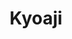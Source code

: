 ---
layout: place
title: "Kyoaji"
permalink: /massachusetts/boston/kyoaji.html
stateAbbr: MA
stateName: Massachusetts
cityName: Boston
place_id: ChIJ20Jovjh544kRRNcEV-hlOsQ
photos:
  - name: >-
      places/ChIJ20Jovjh544kRRNcEV-hlOsQ/photos/AeeoHcIgfdljBX5UJNgDzpvJk9usJB0Fo85o97pTVTSYpWz9DGDU8dyzwqs4tErc8lvY5_bPq0wI5x7ZVJdeScyY6MWU4SnVmyshPLRJ_yCey8acPWgq1kWts0aaj4sRFn9NxhNQZP9mW1vyFUHVQRKe4RKOJ2bfa1QkoyNZ2D4S_I0r3um9pLwrDDm6zOpCPI62OZwdMcAWVhp9FXU19AI-01pMfwc5R9pOGM27tfk06xpYg4XkPXvX_Zo-5hDO7gHCxmura-IjEv6uWoqIE_4oJfkHD8ZtsB0moXOULR_5g0VYyg
    widthPx: 4032
    heightPx: 3024
    authorAttributions:
      - displayName: Kyoaji
        uri: https://maps.google.com/maps/contrib/113438520794888334026
        photoUri: >-
          https://lh3.googleusercontent.com/a/ACg8ocJz4n8Lmxh2MPnsMQUCJUGVrhVXTGw1zPVw-TyaVvfh3ZWi9Q=s100-p-k-no-mo
    flagContentUri: >-
      https://www.google.com/local/imagery/report/?cb_client=maps_api_places.places_api&image_key=!1e10!2sAF1QipMDYFmcCXFcRYArIvAPINF57_a1C4c5tHzWuP0u&hl=en-US
    googleMapsUri: >-
      https://www.google.com/maps/place//data=!3m4!1e2!3m2!1sAF1QipMDYFmcCXFcRYArIvAPINF57_a1C4c5tHzWuP0u!2e10!4m2!3m1!1s0x89e37938be6842db:0xc43a65e85704d744
  - name: >-
      places/ChIJ20Jovjh544kRRNcEV-hlOsQ/photos/AeeoHcK1fU6w-y4-SG2OHMQi8vlORXwizmDCEfwsUCv_o51vr2l9-n6hk7wBLviPHV62FJdfMOWplX0-KBk1YtzDTzdUvZgeb8oUIoz1nSFYuGi_q8ttoW3Z-XpPR_tBqxS_8mfNvfxHPOjvil-rvGTbZkqPuyvm2Mx1te9WhWNkmQqMuKTNurkcMR-gOonvOMFB95uazzTPGOu1MgLyUmb_4ZSbSh72Q2mzW5UArUAI1nto5vcQkfOZKtttOOCDatnZBzK1YhmuhUr1h3cxbQjhNRPmsxUX9Hmb3CdJRktyZO73cw
    widthPx: 1440
    heightPx: 1440
    authorAttributions:
      - displayName: Kyoaji
        uri: https://maps.google.com/maps/contrib/113438520794888334026
        photoUri: >-
          https://lh3.googleusercontent.com/a/ACg8ocJz4n8Lmxh2MPnsMQUCJUGVrhVXTGw1zPVw-TyaVvfh3ZWi9Q=s100-p-k-no-mo
    flagContentUri: >-
      https://www.google.com/local/imagery/report/?cb_client=maps_api_places.places_api&image_key=!1e10!2sAF1QipMWADOh2KYFtDfibyESdbwxEDP186t5aQzLVIwj&hl=en-US
    googleMapsUri: >-
      https://www.google.com/maps/place//data=!3m4!1e2!3m2!1sAF1QipMWADOh2KYFtDfibyESdbwxEDP186t5aQzLVIwj!2e10!4m2!3m1!1s0x89e37938be6842db:0xc43a65e85704d744
  - name: >-
      places/ChIJ20Jovjh544kRRNcEV-hlOsQ/photos/AeeoHcJsdKGsHk16xzrvWsOVBPk8XJCivDYVy0MTPZ2aVdZGYyBlJm8-RgzbRuFswQGO7T43SUNjqsWQ-ZxT8py_GZb9YFkR-NmEmkxH7ar0wXnk0-M7ije7fearcl1pgXnTvaVfR1mb3i8v_33iYtOddfjxd_zRraNTsekIjyM3pKJodgHEhYkP4WHZJ1OSohn-k-e2Jl563fX_Gr9u-Re_H3Vcu4DelFyvg2XUT-gTHVjurOBQV4jU_n8UDHbCnIkHnxeYJ5fiZk6ZsXqg8CZX3dbccVL46dh1U4x7MU-SpvIjOA
    widthPx: 2048
    heightPx: 1367
    authorAttributions:
      - displayName: Kyoaji
        uri: https://maps.google.com/maps/contrib/113438520794888334026
        photoUri: >-
          https://lh3.googleusercontent.com/a/ACg8ocJz4n8Lmxh2MPnsMQUCJUGVrhVXTGw1zPVw-TyaVvfh3ZWi9Q=s100-p-k-no-mo
    flagContentUri: >-
      https://www.google.com/local/imagery/report/?cb_client=maps_api_places.places_api&image_key=!1e10!2sAF1QipMgf1wYcVJGfXKcKFvm1eVyLevs4fBn-s2IElX4&hl=en-US
    googleMapsUri: >-
      https://www.google.com/maps/place//data=!3m4!1e2!3m2!1sAF1QipMgf1wYcVJGfXKcKFvm1eVyLevs4fBn-s2IElX4!2e10!4m2!3m1!1s0x89e37938be6842db:0xc43a65e85704d744
  - name: >-
      places/ChIJ20Jovjh544kRRNcEV-hlOsQ/photos/AeeoHcI9PyXUoMZ3M2uXrzkSWNnWq2EloKI0CLbXvkWoOn9OLwJDUaoNcSv7kCzFrYc7bgprd8JGArOxsCKXk3sZzxy7b9mMokzKjMN-6EyCV3eNaU21OFO4GtPCH5AzNtvpJK-vcTw-eXDwNFQhTcKK06HmUibXd3Cub-R1Ys2kXfqcW8lcN7iTNFw6NvSiAgGql-6_ZvC-hCoAgw9K20w4xcyKpUj9KgUAW60M2wa-al9i7ulkfLCg8DgRY1cr_fmjdlHIxj-4BhhYfqYWPBv53h_EW-2uHm3oRs247YcWbs3onrMG2FZglCcT19eSao3itctb8Mq7gZorHVvCe-CuFcCegyxCbFgV5r5upqAfolWD6YN14UjohHhydAyYqS8U2F-KKDa363C1eQK_WTTvc0QZAEeneJQQenVqMkKP1gxDEm8
    widthPx: 1707
    heightPx: 1280
    authorAttributions:
      - displayName: upana
        uri: https://maps.google.com/maps/contrib/112107668273723472478
        photoUri: >-
          https://lh3.googleusercontent.com/a-/ALV-UjV_0l0VvtBo0HW8QOPCx-ptcgqd9tWpUXwyKnT-_aVJea8ij6cv=s100-p-k-no-mo
    flagContentUri: >-
      https://www.google.com/local/imagery/report/?cb_client=maps_api_places.places_api&image_key=!1e10!2sCIHM0ogKEICAgIC33O6r2QE&hl=en-US
    googleMapsUri: >-
      https://www.google.com/maps/place//data=!3m4!1e2!3m2!1sCIHM0ogKEICAgIC33O6r2QE!2e10!4m2!3m1!1s0x89e37938be6842db:0xc43a65e85704d744
  - name: >-
      places/ChIJ20Jovjh544kRRNcEV-hlOsQ/photos/AeeoHcJdF7unUIyLaZkS8oL_BYP5-w33N1QJQmz-Acr0at6Fn17IZHVdIwY9ZzmvLss2p_4WbUGoQKlTDm9BiSnB2EcUyuUhYPy_kQFLPb0rW81fGUGrP5CwweBUc0m4WYskqu6sFY2kRJbBM7W_PMp7-pksfmmNKQ7cxkr4qiqqNjdF3PaKc6WGPiPtM3BMlvL9lkylreoiV42pRwTUA9FQ6qa3b9wGI_qKoZdkWCM42kL2v8aSUbJc-oQVRcMNzqPrGBD_LTwX8EpXHUz1sJ8GSExxVqwTVgQNJ5V_3VrJu9UI7g
    widthPx: 4451
    heightPx: 3338
    authorAttributions:
      - displayName: Kyoaji
        uri: https://maps.google.com/maps/contrib/113438520794888334026
        photoUri: >-
          https://lh3.googleusercontent.com/a/ACg8ocJz4n8Lmxh2MPnsMQUCJUGVrhVXTGw1zPVw-TyaVvfh3ZWi9Q=s100-p-k-no-mo
    flagContentUri: >-
      https://www.google.com/local/imagery/report/?cb_client=maps_api_places.places_api&image_key=!1e10!2sAF1QipNf1X96r5l0s-BEMaukjrCfl9YIVNY4xO3XdxuI&hl=en-US
    googleMapsUri: >-
      https://www.google.com/maps/place//data=!3m4!1e2!3m2!1sAF1QipNf1X96r5l0s-BEMaukjrCfl9YIVNY4xO3XdxuI!2e10!4m2!3m1!1s0x89e37938be6842db:0xc43a65e85704d744
  - name: >-
      places/ChIJ20Jovjh544kRRNcEV-hlOsQ/photos/AeeoHcK_F1QJSBMKQp_6_uc-XbYTrc27sHjjiZjk8sLBzzxVwzdr1rypumTDCvC1I2sH0WWEeF_fE0Erkmf-LNdnCqbemaoewqo4dorFOc-WgwbhSsZ7zYz0H2SSwVHx8Xo9vfZtxpzKkEIOay2mGGATOS_8U5hvc3_uyZOaAH6URQf7c7No4_QC54qr9Ot6Aobir_vyp47WlOQrt8HoDpQ5KCNI_qKr2sIdkqYes5igLWokeUbZGmGzaLBfM32VvmpoZBAkwNKwuU4g1h2GVgPytkTIZjmrPFQyq4DLR30OloAiuQ
    widthPx: 3453
    heightPx: 3453
    authorAttributions:
      - displayName: Kyoaji
        uri: https://maps.google.com/maps/contrib/113438520794888334026
        photoUri: >-
          https://lh3.googleusercontent.com/a/ACg8ocJz4n8Lmxh2MPnsMQUCJUGVrhVXTGw1zPVw-TyaVvfh3ZWi9Q=s100-p-k-no-mo
    flagContentUri: >-
      https://www.google.com/local/imagery/report/?cb_client=maps_api_places.places_api&image_key=!1e10!2sAF1QipM7KcwyxpN4EjNFZZ2YObjc6i77rx87eY4QtewX&hl=en-US
    googleMapsUri: >-
      https://www.google.com/maps/place//data=!3m4!1e2!3m2!1sAF1QipM7KcwyxpN4EjNFZZ2YObjc6i77rx87eY4QtewX!2e10!4m2!3m1!1s0x89e37938be6842db:0xc43a65e85704d744
  - name: >-
      places/ChIJ20Jovjh544kRRNcEV-hlOsQ/photos/AeeoHcJ-al2EGn5h0F4q88XjhsQtWYKIDrUgzWuKN5HSs8mC954OR7pFMURSSVB4XQyDQYGQLcgLU3-joH-Vf88ucwjT-yN_h6sarLsS74DUq9w2aqbya5M3nl2w0gzgcvFrn4UEJOE5jvdf-BdWaW3TMxHE5E7l-7IboV3_kW_eUUMN7KRjw1K58AsXGFQG0p7kN1hFo6tEpehgox5a_6NMaW6p2YlKeJa999s-VHn408wJiuUyAQDTb8JYZQu0cqbDXHFrxGv4P-RIXv5iRDT1pY3cWTioQXRWxHdhYhayMFtTrw
    widthPx: 2048
    heightPx: 1367
    authorAttributions:
      - displayName: Kyoaji
        uri: https://maps.google.com/maps/contrib/113438520794888334026
        photoUri: >-
          https://lh3.googleusercontent.com/a/ACg8ocJz4n8Lmxh2MPnsMQUCJUGVrhVXTGw1zPVw-TyaVvfh3ZWi9Q=s100-p-k-no-mo
    flagContentUri: >-
      https://www.google.com/local/imagery/report/?cb_client=maps_api_places.places_api&image_key=!1e10!2sAF1QipN-Cq2hOA-BRUSf9YS2MLfk5hrs8a9tQTA0yFhO&hl=en-US
    googleMapsUri: >-
      https://www.google.com/maps/place//data=!3m4!1e2!3m2!1sAF1QipN-Cq2hOA-BRUSf9YS2MLfk5hrs8a9tQTA0yFhO!2e10!4m2!3m1!1s0x89e37938be6842db:0xc43a65e85704d744
  - name: >-
      places/ChIJ20Jovjh544kRRNcEV-hlOsQ/photos/AeeoHcKPD8vx2DHmpCszzpWMqHiVgmvWz6xKWcgwdhxdJElBvXV_c7dCbFSUhBO2BhBDIKoFF4mbZ6K_qExQCPqRAfZhNOtREKZ2-pEg8X2Pms8y3WxS4Hr90cEzOSmd2ZF789t7L_ORxeKE3hZLHk97uE3-CEL9PsmKDIQ5bIDg76qNkpFXgqRHMS8_3MkG5a1vSzbxL3C_lDeHqKqlCrYEk5yAMHAcI9XqkRTBSKW8AY_LpRI_ouo7FA9GO0sRaN7TAAAVUGtYjlJ9PGiTsjS9zEBUBgnyCHkKTpJVZyzqXExtzA
    widthPx: 1440
    heightPx: 1440
    authorAttributions:
      - displayName: Kyoaji
        uri: https://maps.google.com/maps/contrib/113438520794888334026
        photoUri: >-
          https://lh3.googleusercontent.com/a/ACg8ocJz4n8Lmxh2MPnsMQUCJUGVrhVXTGw1zPVw-TyaVvfh3ZWi9Q=s100-p-k-no-mo
    flagContentUri: >-
      https://www.google.com/local/imagery/report/?cb_client=maps_api_places.places_api&image_key=!1e10!2sAF1QipN2b9NTjjGN4edJjKVz53gVk0xtPq4PRxRLALxs&hl=en-US
    googleMapsUri: >-
      https://www.google.com/maps/place//data=!3m4!1e2!3m2!1sAF1QipN2b9NTjjGN4edJjKVz53gVk0xtPq4PRxRLALxs!2e10!4m2!3m1!1s0x89e37938be6842db:0xc43a65e85704d744
  - name: >-
      places/ChIJ20Jovjh544kRRNcEV-hlOsQ/photos/AeeoHcIk1ciAIjUXnvsu2g0t79EbuPA0eNree8BSZASe53EAt6vNkVwN2L0b7EwJaxOgEjnRv3HINFw8WQRxUqSJ9e3JQskZYH_RtT2ni8JKwj9pl9OZ1ydj6O8q2fUDUGQDoO4TcEj1dy8Wz5lfliMp2dLjCYEpTge2V6eTuZVi1sXJ96JE4eC1CznIGngv6NkhHhnhCkJITY1Idiy-WZ6-TVYiJJwZGpg4O1LNQjLEcs_-Mnn3OJc-GM7v5uc0gylkKUz8x3BuXQJDh_6jKQnpTdwhJT4sNBBeWN8ohbI4DmWcpg
    widthPx: 3458
    heightPx: 3572
    authorAttributions:
      - displayName: Kyoaji
        uri: https://maps.google.com/maps/contrib/113438520794888334026
        photoUri: >-
          https://lh3.googleusercontent.com/a/ACg8ocJz4n8Lmxh2MPnsMQUCJUGVrhVXTGw1zPVw-TyaVvfh3ZWi9Q=s100-p-k-no-mo
    flagContentUri: >-
      https://www.google.com/local/imagery/report/?cb_client=maps_api_places.places_api&image_key=!1e10!2sAF1QipPHer5JjjgCgilZo16lBfPWgv45ys2dp27AvnrX&hl=en-US
    googleMapsUri: >-
      https://www.google.com/maps/place//data=!3m4!1e2!3m2!1sAF1QipPHer5JjjgCgilZo16lBfPWgv45ys2dp27AvnrX!2e10!4m2!3m1!1s0x89e37938be6842db:0xc43a65e85704d744
  - name: >-
      places/ChIJ20Jovjh544kRRNcEV-hlOsQ/photos/AeeoHcIDsKk7OEMAKs4_BaJSKv4mcqJUz6ZB4P6SbLmwpbuebxX-8I3dOX6l_oVU5ZTXkfTX-uWx8NMEgLsmbFNu0syAkC4kmvkXX_7-LF2GrXiGhNbd9BBb62_VIBz6NwjOdQA59UptnllfN62g4ntTrS7lTwAN07fZkKV6O0A1RrPBBNqVkO00-uS6iBz4b2TcMdFdDtBiR0pJmgEikyp-_6GP5UBvvpzGGGqvvN_e5kOjiW54z-zdOzqiBpjKNXVLa0Yzr2ur_lpRdZ5U3G1lgV_EpuU9VYBWDAsU0-2aaLoVRg
    widthPx: 2160
    heightPx: 2880
    authorAttributions:
      - displayName: Kyoaji
        uri: https://maps.google.com/maps/contrib/113438520794888334026
        photoUri: >-
          https://lh3.googleusercontent.com/a/ACg8ocJz4n8Lmxh2MPnsMQUCJUGVrhVXTGw1zPVw-TyaVvfh3ZWi9Q=s100-p-k-no-mo
    flagContentUri: >-
      https://www.google.com/local/imagery/report/?cb_client=maps_api_places.places_api&image_key=!1e10!2sAF1QipMjdbQG4Y6pkqqMaw3WQpPO0xMWgWoL86qXKbFy&hl=en-US
    googleMapsUri: >-
      https://www.google.com/maps/place//data=!3m4!1e2!3m2!1sAF1QipMjdbQG4Y6pkqqMaw3WQpPO0xMWgWoL86qXKbFy!2e10!4m2!3m1!1s0x89e37938be6842db:0xc43a65e85704d744
address: 66 Brighton Ave, Boston, MA 02134, USA
street: 66 Brighton Ave
city: Boston
state: MA
zip: '02134'
country: USA
neighborhood: Commonwealth
latitude: '42.352385'
longitude: '-71.128547'
accessibility_options:
  wheelchairAccessibleRestroom: true
  wheelchairAccessibleSeating: true
business_status: OPERATIONAL
name: Kyoaji
google_maps_links:
  directionsUri: >-
    https://www.google.com/maps/dir//''/data=!4m7!4m6!1m1!4e2!1m2!1m1!1s0x89e37938be6842db:0xc43a65e85704d744!3e0
  placeUri: https://maps.google.com/?cid=14139726028649846596
  writeAReviewUri: >-
    https://www.google.com/maps/place//data=!4m3!3m2!1s0x89e37938be6842db:0xc43a65e85704d744!12e1
  reviewsUri: >-
    https://www.google.com/maps/place//data=!4m4!3m3!1s0x89e37938be6842db:0xc43a65e85704d744!9m1!1b1
  photosUri: >-
    https://www.google.com/maps/place//data=!4m3!3m2!1s0x89e37938be6842db:0xc43a65e85704d744!10e5
primary_type: Japanese Restaurant
opening_hours:
  regular: null
  current: null
secondary_opening_hours:
  regular:
    weekdayDescriptions: null
    type: null
  current:
    weekdayDescriptions: null
    type: null
phone: (617) 208-8747
price_level: PRICE_LEVEL_MODERATE
price_range: $10 &ndash; $20
rating: '4.1'
rating_count: 30
website: http://www.kyoajiallston.com/
description: null
reviews:
  - name: >-
      places/ChIJ20Jovjh544kRRNcEV-hlOsQ/reviews/ChZDSUhNMG9nS0VJQ0FnSUNYbTk3eU9REAE
    relativePublishTimeDescription: 5 months ago
    rating: 2
    text:
      text: >-
        DO NOT COME HERE!


        I got some take out pretty late at night as I was craving sushi and I
        was not impressed. For one, I got the spicy salmon roll with cucumbers
        and I got a shrimp tempura roll. I also ordered a spicy miso soup. For
        the price of $22.10, it’s not bad. Sushi is always a bit on the pricier
        side, so for 2 rolls and a soup, it’s not bad. But, I am extremely
        disappointed in particularly the shrimp tempura roll. What happened to
        shrimp tempura roll being shrimp tempura, avocado, cucumbers, etc? Now,
        it seems like all of these sushi restaurants are trying to skimp out on
        the extras and be cheap with what they consider a shrimp tempura roll.
        Rolls don’t just have 1 ingredient/filling. It’s ridiculous. The spicy
        salmon roll was good, but it literally was just salmon and cucumbers… Am
        I crazy? What is happening to sushi restaurants and them skimping out on
        so much? The menu items are so literal with no other fillings. It’s
        exhausting and lowkey a scam. The spicy miso soup was very good though.
        That, I enjoyed. Other than the food, the place was clean (I picked up
        my food) and the service was nice and fast. Would not be going to again
        unless I’m craving sushi really badly at 1 am. The only good thing about
        this place is how late it opens on some days — that’s it. The sushi, not
        that great and a scam.


        Edit: Drop another star because the owner’s response is crazy and rude.
        Do better 😊 and to respond to your insane reply, no other sushi
        restaurant calls it “crazy maki.” I’ve literally been sushi in boston
        since I was born (because I was born here). I’m not about to let some
        mid their sushi restaurant gaslight me into thinking that normal shrimp
        tempura is called “crazy maki.” Sir, that’s crazy. Have a nice life 😘
      languageCode: en
    originalText:
      text: >-
        DO NOT COME HERE!


        I got some take out pretty late at night as I was craving sushi and I
        was not impressed. For one, I got the spicy salmon roll with cucumbers
        and I got a shrimp tempura roll. I also ordered a spicy miso soup. For
        the price of $22.10, it’s not bad. Sushi is always a bit on the pricier
        side, so for 2 rolls and a soup, it’s not bad. But, I am extremely
        disappointed in particularly the shrimp tempura roll. What happened to
        shrimp tempura roll being shrimp tempura, avocado, cucumbers, etc? Now,
        it seems like all of these sushi restaurants are trying to skimp out on
        the extras and be cheap with what they consider a shrimp tempura roll.
        Rolls don’t just have 1 ingredient/filling. It’s ridiculous. The spicy
        salmon roll was good, but it literally was just salmon and cucumbers… Am
        I crazy? What is happening to sushi restaurants and them skimping out on
        so much? The menu items are so literal with no other fillings. It’s
        exhausting and lowkey a scam. The spicy miso soup was very good though.
        That, I enjoyed. Other than the food, the place was clean (I picked up
        my food) and the service was nice and fast. Would not be going to again
        unless I’m craving sushi really badly at 1 am. The only good thing about
        this place is how late it opens on some days — that’s it. The sushi, not
        that great and a scam.


        Edit: Drop another star because the owner’s response is crazy and rude.
        Do better 😊 and to respond to your insane reply, no other sushi
        restaurant calls it “crazy maki.” I’ve literally been sushi in boston
        since I was born (because I was born here). I’m not about to let some
        mid their sushi restaurant gaslight me into thinking that normal shrimp
        tempura is called “crazy maki.” Sir, that’s crazy. Have a nice life 😘
      languageCode: en
    authorAttribution:
      displayName: Kimi Nguyen
      uri: https://www.google.com/maps/contrib/106252196618194719020/reviews
      photoUri: >-
        https://lh3.googleusercontent.com/a-/ALV-UjV6sA8Igd6uwxS6SwtRfpFOjoOskeogMxVHyWKx0sjU5JWWAYIv=s128-c0x00000000-cc-rp-mo-ba3
    publishTime: '2024-10-21T23:40:34.792445Z'
    flagContentUri: >-
      https://www.google.com/local/review/rap/report?postId=ChZDSUhNMG9nS0VJQ0FnSUNYbTk3eU9REAE&d=17924085&t=1
    googleMapsUri: >-
      https://www.google.com/maps/reviews/data=!4m6!14m5!1m4!2m3!1sChZDSUhNMG9nS0VJQ0FnSUNYbTk3eU9REAE!2m1!1s0x89e37938be6842db:0xc43a65e85704d744
  - name: >-
      places/ChIJ20Jovjh544kRRNcEV-hlOsQ/reviews/ChZDSUhNMG9nS0VJQ0FnSUMzM082ckdREAE
    relativePublishTimeDescription: 5 months ago
    rating: 5
    text:
      text: >-
        The service was amazing. All staff was so incredibly friendly and
        helpful. The food was so amazing. 100/10 Definitely recommend coming
        here.
      languageCode: en
    originalText:
      text: >-
        The service was amazing. All staff was so incredibly friendly and
        helpful. The food was so amazing. 100/10 Definitely recommend coming
        here.
      languageCode: en
    authorAttribution:
      displayName: upana
      uri: https://www.google.com/maps/contrib/112107668273723472478/reviews
      photoUri: >-
        https://lh3.googleusercontent.com/a-/ALV-UjV_0l0VvtBo0HW8QOPCx-ptcgqd9tWpUXwyKnT-_aVJea8ij6cv=s128-c0x00000000-cc-rp-mo
    publishTime: '2024-11-03T19:33:05.707956Z'
    flagContentUri: >-
      https://www.google.com/local/review/rap/report?postId=ChZDSUhNMG9nS0VJQ0FnSUMzM082ckdREAE&d=17924085&t=1
    googleMapsUri: >-
      https://www.google.com/maps/reviews/data=!4m6!14m5!1m4!2m3!1sChZDSUhNMG9nS0VJQ0FnSUMzM082ckdREAE!2m1!1s0x89e37938be6842db:0xc43a65e85704d744
  - name: >-
      places/ChIJ20Jovjh544kRRNcEV-hlOsQ/reviews/ChdDSUhNMG9nS0VJQ0FnTUNBOWRfaW93RRAB
    relativePublishTimeDescription: 2 months ago
    rating: 1
    text:
      text: >-
        I can definitely say that it was the worst restaurant I have ever been
        to in Boston. The food was very tasteless. When I told the waiter that I
        did not like the food, he called his chef. The chef came to the table
        and scolded me. Later, when I wanted to use the restroom, the staff said
        that the restroom was closed. I said that I saw people using the
        restroom just before me. However, they did not let me use the restroom.
        I asked why they did this and the same chef came again and pushed me. He
        touched me and pushed me out of the place. It was the worst experience I
        have ever had. Such rudeness is unacceptable, I definitely do not
        recommend it to anyone.
      languageCode: en
    originalText:
      text: >-
        I can definitely say that it was the worst restaurant I have ever been
        to in Boston. The food was very tasteless. When I told the waiter that I
        did not like the food, he called his chef. The chef came to the table
        and scolded me. Later, when I wanted to use the restroom, the staff said
        that the restroom was closed. I said that I saw people using the
        restroom just before me. However, they did not let me use the restroom.
        I asked why they did this and the same chef came again and pushed me. He
        touched me and pushed me out of the place. It was the worst experience I
        have ever had. Such rudeness is unacceptable, I definitely do not
        recommend it to anyone.
      languageCode: en
    authorAttribution:
      displayName: Aytürk Aluş
      uri: https://www.google.com/maps/contrib/114748541405175873836/reviews
      photoUri: >-
        https://lh3.googleusercontent.com/a-/ALV-UjXnKFREG8ktQti97SeGt5GRC5RmwQ8d7hzb76HOxU8C70Zkf2-G=s128-c0x00000000-cc-rp-mo
    publishTime: '2025-02-03T02:02:20.973669Z'
    flagContentUri: >-
      https://www.google.com/local/review/rap/report?postId=ChdDSUhNMG9nS0VJQ0FnTUNBOWRfaW93RRAB&d=17924085&t=1
    googleMapsUri: >-
      https://www.google.com/maps/reviews/data=!4m6!14m5!1m4!2m3!1sChdDSUhNMG9nS0VJQ0FnTUNBOWRfaW93RRAB!2m1!1s0x89e37938be6842db:0xc43a65e85704d744
  - name: >-
      places/ChIJ20Jovjh544kRRNcEV-hlOsQ/reviews/ChdDSUhNMG9nS0VJQ0FnSUNCbEw2VmlBRRAB
    relativePublishTimeDescription: 2 years ago
    rating: 5
    text:
      text: >-
        Beautifully presented and very very tasty maki, chirashi, and poke bowl!
        They have a very large selection and the portions were also good. We
        devoured all of it so quickly!


        Even though I got takeout, the presentation is picture perfect, so I’m
        sure it would be even more beautiful dining in.


        Highly recommend trying this sushi place. I’m excited to come back!
      languageCode: en
    originalText:
      text: >-
        Beautifully presented and very very tasty maki, chirashi, and poke bowl!
        They have a very large selection and the portions were also good. We
        devoured all of it so quickly!


        Even though I got takeout, the presentation is picture perfect, so I’m
        sure it would be even more beautiful dining in.


        Highly recommend trying this sushi place. I’m excited to come back!
      languageCode: en
    authorAttribution:
      displayName: Victoria P
      uri: https://www.google.com/maps/contrib/107384297287551664204/reviews
      photoUri: >-
        https://lh3.googleusercontent.com/a-/ALV-UjVSL6wFjFpuJQr8tFhsvPymSuuVkkCLcwMIz49KQbGEOR7Kjzdl=s128-c0x00000000-cc-rp-mo-ba3
    publishTime: '2023-01-26T22:32:38.038221Z'
    flagContentUri: >-
      https://www.google.com/local/review/rap/report?postId=ChdDSUhNMG9nS0VJQ0FnSUNCbEw2VmlBRRAB&d=17924085&t=1
    googleMapsUri: >-
      https://www.google.com/maps/reviews/data=!4m6!14m5!1m4!2m3!1sChdDSUhNMG9nS0VJQ0FnSUNCbEw2VmlBRRAB!2m1!1s0x89e37938be6842db:0xc43a65e85704d744
  - name: >-
      places/ChIJ20Jovjh544kRRNcEV-hlOsQ/reviews/ChZDSUhNMG9nS0VJQ0FnTUN3aGNEY0pnEAE
    relativePublishTimeDescription: 3 weeks ago
    rating: 5
    text:
      text: >-
        Always love the food I get from here. The sushi bowls are delicious and
        you get more for the price compared to other places.
      languageCode: en
    originalText:
      text: >-
        Always love the food I get from here. The sushi bowls are delicious and
        you get more for the price compared to other places.
      languageCode: en
    authorAttribution:
      displayName: Lindsay Nguyen
      uri: https://www.google.com/maps/contrib/101225870465512251748/reviews
      photoUri: >-
        https://lh3.googleusercontent.com/a/ACg8ocL-PQ7hNzB-DRHUyldQIxsGZP8ss8wZIne6mGAC0CNv_1Pq4g=s128-c0x00000000-cc-rp-mo
    publishTime: '2025-03-20T00:41:31.785412Z'
    flagContentUri: >-
      https://www.google.com/local/review/rap/report?postId=ChZDSUhNMG9nS0VJQ0FnTUN3aGNEY0pnEAE&d=17924085&t=1
    googleMapsUri: >-
      https://www.google.com/maps/reviews/data=!4m6!14m5!1m4!2m3!1sChZDSUhNMG9nS0VJQ0FnTUN3aGNEY0pnEAE!2m1!1s0x89e37938be6842db:0xc43a65e85704d744
parking_options: null
payment_options:
  acceptsCreditCards: true
  acceptsDebitCards: true
  acceptsCashOnly: false
  acceptsNfc: true
allow_dogs: null
curbside_pickup: null
delivery: true
dine_in: true
good_for_children: null
good_for_groups: null
good_for_sports: false
live_music: false
menu_for_children: null
outdoor_seating: false
reservable: true
restroom: true
serves_beer: null
serves_breakfast: null
serves_brunch: null
serves_cocktails: null
serves_coffee: null
serves_dinner: true
serves_dessert: true
serves_lunch: true
serves_vegetarian_food: null
serves_wine: null
takeout: true

---